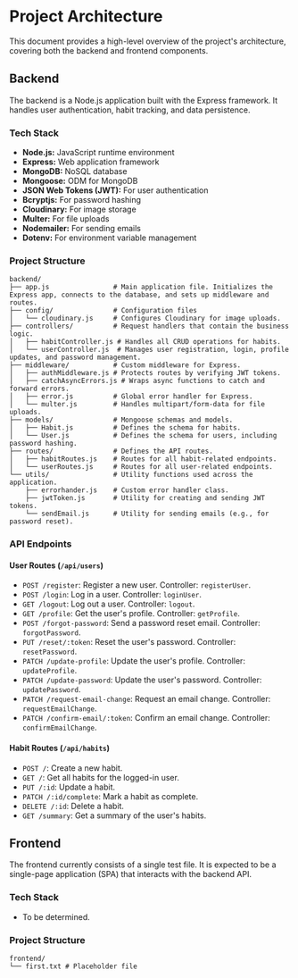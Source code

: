 # Project Architecture

This document provides a high-level overview of the project's architecture, covering both the backend and frontend components.

## Backend

The backend is a Node.js application built with the Express framework. It handles user authentication, habit tracking, and data persistence.

### Tech Stack

- **Node.js:** JavaScript runtime environment
- **Express:** Web application framework
- **MongoDB:** NoSQL database
- **Mongoose:** ODM for MongoDB
- **JSON Web Tokens (JWT):** For user authentication
- **Bcryptjs:** For password hashing
- **Cloudinary:** For image storage
- **Multer:** For file uploads
- **Nodemailer:** For sending emails
- **Dotenv:** For environment variable management

### Project Structure

```
backend/
├── app.js                # Main application file. Initializes the Express app, connects to the database, and sets up middleware and routes.
├── config/               # Configuration files
│   └── cloudinary.js     # Configures Cloudinary for image uploads.
├── controllers/          # Request handlers that contain the business logic.
│   ├── habitController.js # Handles all CRUD operations for habits.
│   └── userController.js  # Manages user registration, login, profile updates, and password management.
├── middleware/           # Custom middleware for Express.
│   ├── authMiddleware.js # Protects routes by verifying JWT tokens.
│   ├── catchAsyncErrors.js # Wraps async functions to catch and forward errors.
│   ├── error.js          # Global error handler for Express.
│   └── multer.js         # Handles multipart/form-data for file uploads.
├── models/               # Mongoose schemas and models.
│   ├── Habit.js          # Defines the schema for habits.
│   └── User.js           # Defines the schema for users, including password hashing.
├── routes/               # Defines the API routes.
│   ├── habitRoutes.js    # Routes for all habit-related endpoints.
│   └── userRoutes.js     # Routes for all user-related endpoints.
└── utils/                # Utility functions used across the application.
    ├── errorhander.js    # Custom error handler class.
    ├── jwtToken.js       # Utility for creating and sending JWT tokens.
    └── sendEmail.js      # Utility for sending emails (e.g., for password reset).
```

### API Endpoints

#### User Routes (`/api/users`)

- `POST /register`: Register a new user. Controller: `registerUser`.
- `POST /login`: Log in a user. Controller: `loginUser`.
- `GET /logout`: Log out a user. Controller: `logout`.
- `GET /profile`: Get the user's profile. Controller: `getProfile`.
- `POST /forgot-password`: Send a password reset email. Controller: `forgotPassword`.
- `PUT /reset/:token`: Reset the user's password. Controller: `resetPassword`.
- `PATCH /update-profile`: Update the user's profile. Controller: `updateProfile`.
- `PATCH /update-password`: Update the user's password. Controller: `updatePassword`.
- `PATCH /request-email-change`: Request an email change. Controller: `requestEmailChange`.
- `PATCH /confirm-email/:token`: Confirm an email change. Controller: `confirmEmailChange`.


#### Habit Routes (`/api/habits`)

- `POST /`: Create a new habit.
- `GET /`: Get all habits for the logged-in user.
- `PUT /:id`: Update a habit.
- `PATCH /:id/complete`: Mark a habit as complete.
- `DELETE /:id`: Delete a habit.
- `GET /summary`: Get a summary of the user's habits.

## Frontend

The frontend currently consists of a single test file. It is expected to be a single-page application (SPA) that interacts with the backend API.

### Tech Stack

- To be determined.

### Project Structure

```
frontend/
└── first.txt # Placeholder file
```